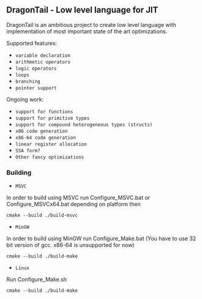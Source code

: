## DragonTail - Low level language for JIT

DragonTail is an ambitious project to create low level language with implementation 
of most important state of the art optimizations.

Supported features:
* `variable declaration`
* `arithmetic operators`
* `logic operators`
* `loops`
* `branching`
* `pointer support`

Ongoing work:
* `support for functions`
* `support for primitive types`
* `support for compound heterogeneous types (structs)`
* `x86 code generation`
* `x86-64 code generation`
* `linear register allocation` 
* `SSA form?`
* `Other fancy optimizations`

### Building
* `MSVC`

In order to build using MSVC run Configure_MSVC.bat or Configure_MSVCx64.bat depending on platform then
~~~~~~~~~~~~~~~~~~~~~~~~none
cmake --build ./build-msvc
~~~~~~~~~~~~~~~~~~~~~~~~
* `MinGW`

In order to build using MinGW run Configure_Make.bat (You have to use 32 bit version of gcc. x86-64 is unsupported for now) 
~~~~~~~~~~~~~~~~~~~~~~~~none
cmake --build ./build-make
~~~~~~~~~~~~~~~~~~~~~~~~

* `Linux`

Run Configure_Make.sh
~~~~~~~~~~~~~~~~~~~~~~~~none
cmake --build ./build-make
~~~~~~~~~~~~~~~~~~~~~~~~
 

